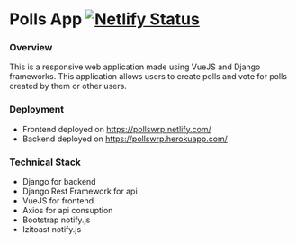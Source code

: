 # Polls App [![Netlify Status](https://api.netlify.com/api/v1/badges/88e6d7d0-22a5-4d50-9fec-61a4fab5a041/deploy-status)](https://app.netlify.com/sites/pollswrp/deploys)
### Overview
This is a responsive web application made using VueJS and Django frameworks. This application allows users to create polls and vote for polls created by them or other users.
### Deployment
- Frontend deployed on https://pollswrp.netlify.com/
- Backend deployed on https://pollswrp.herokuapp.com/
### Technical Stack
- Django for backend
- Django Rest Framework for api
- VueJS for frontend
- Axios for api consuption
- Bootstrap notify.js
- Izitoast notify.js
